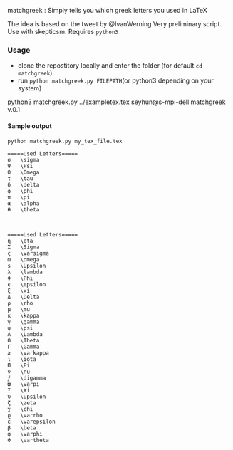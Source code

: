 matchgreek : Simply tells you which greek letters you used in LaTeX

The idea is based on the tweet by @IvanWerning
Very preliminary script. Use with skepticsm. Requires `python3`

### Usage 

* clone the repostitory locally and enter the folder (for default `cd matchgreek`)
* run `python matchgreek.py FILEPATH`(or python3 depending on your system)

python3 matchgreek.py ../exampletex.tex                     seyhun@s-mpi-dell
matchgreek v.0.1

#### Sample output 
`python matchgreek.py my_tex_file.tex`

```
=====Used Letters=====
σ   \sigma
Ψ   \Psi
Ω   \Omega
τ   \tau
δ   \delta
ϕ   \phi
π   \pi
α   \alpha
θ   \theta



=====Used Letters=====
η   \eta
Σ   \Sigma
ς   \varsigma
ω   \omega
s   \Upsilon
λ   \lambda
Φ   \Phi
ϵ   \epsilon
ξ   \xi
Δ   \Delta
ρ   \rho
μ   \mu
κ   \kappa
γ   \gamma
ψ   \psi
Λ   \Lambda
Θ   \Theta
Γ   \Gamma
ϰ   \varkappa
ι   \iota
Π   \Pi
ν   \nu
ϝ   \digamma
ϖ   \varpi
Ξ   \Xi
υ   \upsilon
ζ   \zeta
χ   \chi
ϱ   \varrho
ε   \varepsilon
β   \beta
φ   \varphi
ϑ   \vartheta
```
